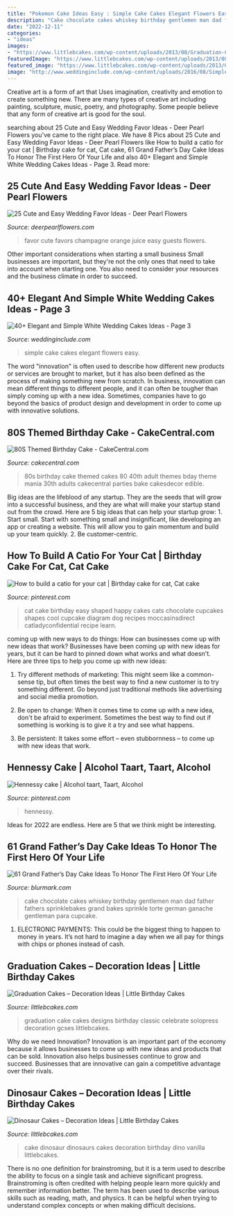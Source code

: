 ```yaml
---
title: "Pokemon Cake Ideas Easy : Simple Cake Cakes Elegant Flowers Easy"
description: "Cake chocolate cakes whiskey birthday gentlemen man dad father fathers sprinklebakes grand bakes sprinkle torte german ganache gentleman para cupcake"
date: "2022-12-11"
categories:
- "ideas"
images:
- "https://www.littlebcakes.com/wp-content/uploads/2013/08/Graduation-Cake-Pics.jpg"
featuredImage: "https://www.littlebcakes.com/wp-content/uploads/2013/08/Graduation-Cake-Pics.jpg"
featured_image: "https://www.littlebcakes.com/wp-content/uploads/2013/08/Graduation-Cake-Pics.jpg"
image: "http://www.weddinginclude.com/wp-content/uploads/2016/08/Simple-white-wedding-cake-with-white-flowers-on-top-600x900.jpg"
---
```



Creative art is a form of art that Uses imagination, creativity and emotion to create something new. There are many types of creative art including painting, sculpture, music, poetry, and photography. Some people believe that any form of creative art is good for the soul.

	

		
searching about 25 Cute and Easy Wedding Favor Ideas - Deer Pearl Flowers you've came to the right place. We have 8 Pics about 25 Cute and Easy Wedding Favor Ideas - Deer Pearl Flowers like How to build a catio for your cat | Birthday cake for cat, Cat cake, 61 Grand Father’s Day Cake Ideas To Honor The First Hero Of Your Life and also 40+ Elegant and Simple White Wedding Cakes Ideas - Page 3. Read more:
		
    
## 25 Cute And Easy Wedding Favor Ideas - Deer Pearl Flowers

<img loading=lazy src="https://www.deerpearlflowers.com/wp-content/uploads/2015/05/Orange-juice-and-champagne-wedding-favors-682x1024.jpg" onerror="this.onerror=null;this.src='https://tse2.mm.bing.net/th?id=OIP.lNBMONevPOBmW1sQmgR3swHaLH&amp;pid=15.1';" alt="25 Cute and Easy Wedding Favor Ideas - Deer Pearl Flowers">

_Source: deerpearlflowers.com_

>favor cute favors champagne orange juice easy guests flowers. 

	

Other important considerations when starting a small business
Small businesses are important, but they're not the only ones that need to take into account when starting one. You also need to consider your resources and the business climate in order to succeed.

    
## 40+ Elegant And Simple White Wedding Cakes Ideas - Page 3

<img loading=lazy src="http://www.weddinginclude.com/wp-content/uploads/2016/08/Simple-white-wedding-cake-with-white-flowers-on-top-600x900.jpg" onerror="this.onerror=null;this.src='https://tse3.mm.bing.net/th?id=OIP.JfjxqY3cRWYoGmw-Emdx4wHaLH&amp;pid=15.1';" alt="40+ Elegant and Simple White Wedding Cakes Ideas - Page 3">

_Source: weddinginclude.com_

>simple cake cakes elegant flowers easy. 

	

The word "innovation" is often used to describe how different new products or services are brought to market, but it has also been defined as the process of making something new from scratch. In business, innovation can mean different things to different people, and it can often be tougher than simply coming up with a new idea. Sometimes, companies have to go beyond the basics of product design and development in order to come up with innovative solutions.

    
## 80S Themed Birthday Cake - CakeCentral.com

<img loading=lazy src="https://cdn001.cakecentral.com/gallery/2015/03/900_950186HLaw_80s-themed-birthday-cake.jpg" onerror="this.onerror=null;this.src='https://tse4.mm.bing.net/th?id=OIP.5KAqtCytwHY6mp9KcrU_PQHaKD&amp;pid=15.1';" alt="80S Themed Birthday Cake - CakeCentral.com">

_Source: cakecentral.com_

>80s birthday cake themed cakes 80 40th adult themes bday theme mania 30th adults cakecentral parties bake cakesdecor edible. 

	

Big ideas are the lifeblood of any startup. They are the seeds that will grow into a successful business, and they are what will make your startup stand out from the crowd. Here are 5 big ideas that can help your startup grow: 1. Start small. Start with something small and insignificant, like developing an app or creating a website. This will allow you to gain momentum and build up your team quickly. 2. Be customer-centric.

    
## How To Build A Catio For Your Cat | Birthday Cake For Cat, Cat Cake

<img loading=lazy src="https://i.pinimg.com/736x/06/c4/5e/06c45e7e7ca171d05d5886dcc7ad8f27--girls-birthday-cake-easy-cat-themed-birthday-cake.jpg" onerror="this.onerror=null;this.src='https://tse3.mm.bing.net/th?id=OIP.n2GpMCnVAnE5nnJkJ4bsWAHaKd&amp;pid=15.1';" alt="How to build a catio for your cat | Birthday cake for cat, Cat cake">

_Source: pinterest.com_

>cat cake birthday easy shaped happy cakes cats chocolate cupcakes shapes cool cupcake diagram dog recipes moccasinsdirect catladyconfidential recipe learn. 

	

coming up with new ways to do things: How can businesses come up with new ideas that work?
Businesses have been coming up with new ideas for years, but it can be hard to pinned down what works and what doesn't. Here are three tips to help you come up with new ideas: 
1. Try different methods of marketing: This might seem like a common-sense tip, but often times the best way to find a new customer is to try something different. Go beyond just traditional methods like advertising and social media promotion. 

2. Be open to change: When it comes time to come up with a new idea, don't be afraid to experiment. Sometimes the best way to find out if something is working is to give it a try and see what happens. 

3. Be persistent: It takes some effort – even stubbornness – to come up with new ideas that work.

    
## Hennessy Cake | Alcohol Taart, Taart, Alcohol

<img loading=lazy src="https://i.pinimg.com/736x/fd/04/d8/fd04d89cca68f0a58fb8dc9d40927285.jpg" onerror="this.onerror=null;this.src='https://tse1.mm.bing.net/th?id=OIP.g2iBxoKWKGulAYWc_6A__wHaJ3&amp;pid=15.1';" alt="Hennessy cake | Alcohol taart, Taart, Alcohol">

_Source: pinterest.com_

>hennessy. 

	

Ideas for 2022 are endless. Here are 5 that we think might be interesting. 

    
## 61 Grand Father’s Day Cake Ideas To Honor The First Hero Of Your Life

<img loading=lazy src="http://www.blurmark.com/wp-content/uploads/2017/05/Fly-Dad-Cake.jpg" onerror="this.onerror=null;this.src='https://tse2.mm.bing.net/th?id=OIP.HOpBUg5FMI5xdsufMFGADwHaLH&amp;pid=15.1';" alt="61 Grand Father’s Day Cake Ideas To Honor The First Hero Of Your Life">

_Source: blurmark.com_

>cake chocolate cakes whiskey birthday gentlemen man dad father fathers sprinklebakes grand bakes sprinkle torte german ganache gentleman para cupcake. 

	

1. ELECTRONIC PAYMENTS: This could be the biggest thing to happen to money in years. It’s not hard to imagine a day when we all pay for things with chips or phones instead of cash. 

    
## Graduation Cakes – Decoration Ideas | Little Birthday Cakes

<img loading=lazy src="https://www.littlebcakes.com/wp-content/uploads/2013/08/Graduation-Cake-Pics.jpg" onerror="this.onerror=null;this.src='https://tse4.mm.bing.net/th?id=OIP.FzF5xyvvONHBAF88429-cgHaJ4&amp;pid=15.1';" alt="Graduation Cakes – Decoration Ideas | Little Birthday Cakes">

_Source: littlebcakes.com_

>graduation cake cakes designs birthday classic celebrate solopress decoration gcses littlebcakes. 

	

Why do we need Innovation?
Innovation is an important part of the economy because it allows businesses to come up with new ideas and products that can be sold. Innovation also helps businesses continue to grow and succeed. Businesses that are innovative can gain a competitive advantage over their rivals.

    
## Dinosaur Cakes – Decoration Ideas | Little Birthday Cakes

<img loading=lazy src="http://www.littlebcakes.com/wp-content/uploads/2013/08/Dinosaurs-Cake.jpg" onerror="this.onerror=null;this.src='https://tse3.mm.bing.net/th?id=OIP.Nxhftm_HI0-gY88QRBSKhQHaGf&amp;pid=15.1';" alt="Dinosaur Cakes – Decoration Ideas | Little Birthday Cakes">

_Source: littlebcakes.com_

>cake dinosaur dinosaurs cakes decoration birthday dino vanilla littlebcakes. 

	

There is no one definition for brainstroming, but it is a term used to describe the ability to focus on a single task and achieve significant progress. Brainstroming is often credited with helping people learn more quickly and remember information better. The term has been used to describe various skills such as reading, math, and physics. It can be helpful when trying to understand complex concepts or when making difficult decisions.

